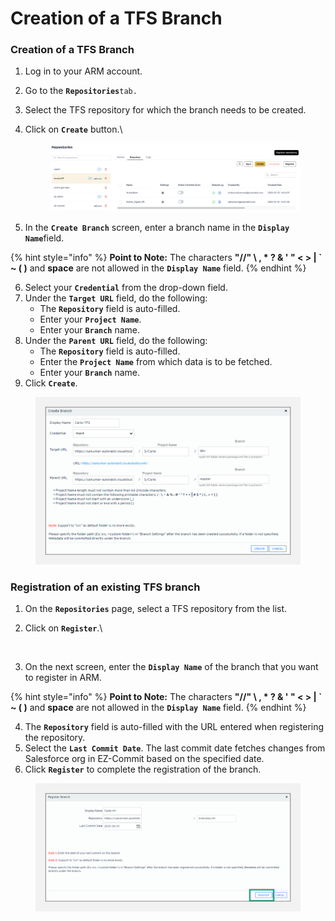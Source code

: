 # Creation of a TFS Branch

### Creation of a TFS Branch <a href="#creation-of-a-tfs-branch" id="creation-of-a-tfs-branch"></a>

1. Log in to your ARM account.
2. Go to the **`Repositories`**`tab.`
3. Select the TFS repository for which the branch needs to be created.
4.  Click on **`Create`** button.\


    <figure><img src="../../../../../.gitbook/assets/image (20).png" alt=""><figcaption></figcaption></figure>
5. In the **`Create Branch`** screen, enter a branch name in the **`Display Name`**&#x66;ield.

{% hint style="info" %}
**Point to Note:** The characters **"//" \ , \* ? & ' " < > | \` \~ ( )** and **space** are not allowed in the **`Display Name`** field.
{% endhint %}

6. Select your **`Credential`** from the drop-down field.
7. Under the **`Target URL`** field, do the following:
   * The **`Repository`** field is auto-filled.
   * Enter your **`Project Name`**.
   * Enter your **`Branch`** name.
8. Under the **`Parent URL`** field, do the following:
   * The **`Repository`** field is auto-filled.
   * Enter the **`Project Name`** from which data is to be fetched.
   * Enter your **`Branch`** name.
9. Click **`Create`**.

<figure><img src="../../../../../.gitbook/assets/image (689).png" alt="" width="563"><figcaption></figcaption></figure>

### Registration of an existing TFS branch <a href="#registration-of-an-existing-tfs-branch" id="registration-of-an-existing-tfs-branch"></a>

1. On the **`Repositories`** page, select a TFS repository from the list.
2.  Click on **`Register`**.\


    <figure><img src="../../../../../.gitbook/assets/Screenshot 2025-08-16 at 9.00.25 PM (3).png" alt="" width="563"><figcaption></figcaption></figure>
3. On the next screen, enter the **`Display Name`** of the branch that you want to register in ARM.

{% hint style="info" %}
**Point to Note:** The characters **"//" \ , \* ? & ' " < > | \` \~ ( )** and **space** are not allowed in the **`Display Name`** field.
{% endhint %}

4. The **`Repository`** field is auto-filled with the URL entered when registering the repository.
5. Select the **`Last Commit Date`**. The last commit date fetches changes from Salesforce org in EZ-Commit based on the specified date.
6. Click **`Register`** to complete the registration of the branch.

<figure><img src="../../../../../.gitbook/assets/image (691).png" alt=""><figcaption></figcaption></figure>
